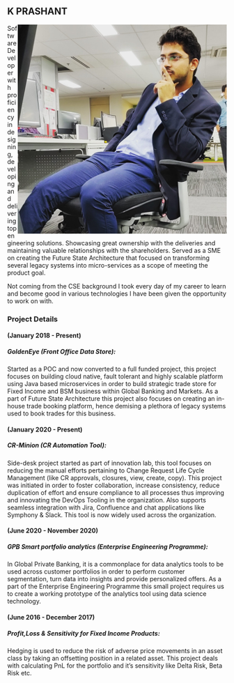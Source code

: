 ## K PRASHANT

<img src="images/IMG_20191022_155051_534.jpg" alt="My Image" height="480" width="480" align="right"> 
Software Developer with proficiency in designing, developing and delivering top engineering solutions. Showcasing great ownership with the deliveries and maintaining valuable relationships with the shareholders. Served as a SME on creating the Future State Architecture that focused on transforming several legacy systems into micro-services as a scope of meeting the product goal.

Not coming from the CSE background I took every day of my career to learn and become good in various technologies I have been given the opportunity to work on with.

### Project Details

#### (January 2018 - Present)
##### GoldenEye (Front Office Data Store):
Started as a POC and now converted to a full funded project, this project focuses on building cloud native, fault tolerant and highly scalable platform using Java based microservices in order to build strategic trade store for Fixed Income and BSM business within Global Banking and Markets. As a part of Future State Architecture this project also focuses on creating an in-house trade booking platform, hence demising a plethora of legacy systems used to book trades for this business.

#### (January  2020 - Present)
##### CR-Minion (CR Automation Tool): 
Side-desk project started as part of innovation lab, this tool focuses on reducing the manual efforts pertaining to Change Request Life Cycle Management (like CR approvals, closures, view, create, copy). This project was initiated in order to foster collaboration, increase consistency, reduce duplication of effort and ensure compliance to all processes thus improving and innovating the DevOps Tooling in the organization. Also supports seamless integration with Jira, Confluence and chat applications like Symphony & Slack. This tool is now widely used across the organization.

#### (June 2020 - November 2020)
##### GPB Smart portfolio analytics (Enterprise Engineering Programme): 
In Global Private Banking, it is a commonplace for data analytics tools to be used across customer portfolios in order to perform customer segmentation, turn data into insights and provide personalized offers. As a part of the Enterprise Engineering Programme this small project requires us to create a working prototype of the analytics tool using data science technology.

#### (June 2016 - December 2017)
##### Profit,Loss & Sensitivity for Fixed Income Products:
Hedging is used to reduce the risk of adverse price movements in an asset class by taking an offsetting position in a related asset. This project deals with calculating PnL for the portfolio and it’s sensitivity like Delta Risk, Beta Risk etc.
